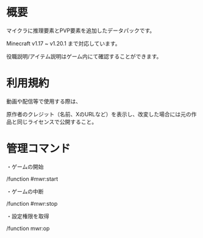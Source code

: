 # 概要

マイクラに推理要素とPVP要素を追加したデータパックです。

Minecraft v1.17 ~ v1.20.1 まで対応しています。

役職説明/アイテム説明はゲーム内にて確認することができます。

# 利用規約

動画や配信等で使用する際は、

原作者のクレジット（名前、XのURLなど）を表示し、改変した場合には元の作品と同じライセンスで公開すること。

# 管理コマンド

・ゲームの開始

/function #mwr:start

・ゲームの中断

/function #mwr:stop

・設定権限を取得

/function mwr:op
